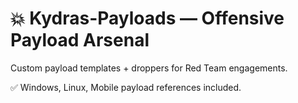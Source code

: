 # 💥 Kydras-Payloads — Offensive Payload Arsenal

Custom payload templates + droppers for Red Team engagements.

✅ Windows, Linux, Mobile payload references included.
